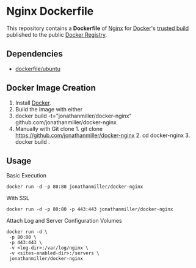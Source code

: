 # Nginx Dockerfile

This repository contains a **Dockerfile** of [Nginx](http://nginx.org/)
for [Docker](https://www.docker.io/)'s [trusted build](https://index.docker.io/u/dockerfile/nginx/)
published to the public [Docker Registry](https://index.docker.io/).

## Dependencies

* [dockerfile/ubuntu](http://dockerfile.github.io/#/ubuntu)

## Docker Image Creation

1. Install [Docker](https://www.docker.io/).
2. Build the image with either
  1. docker build -t="jonathanmiller/docker-nginx" github.com/jonathanmiller/docker-nginx
  2. Manually with Git clone
    1. git clone https://github.com/jonathanmiller/docker-nginx
    2. cd docker-nginx
    3. docker build .

## Usage

Basic Execution

```
docker run -d -p 80:80 jonathanmiller/docker-nginx
```

With SSL

```
docker run -d -p 80:80 -p 443:443 jonathanmiller/docker-nginx
```

Attach Log and Server Configuration Volumes
```
docker run -d \
 -p 80:80 \
 -p 443:443 \
 -v <log-dir>:/var/log/nginx \
 -v <sites-enabled-dir>:/servers \
 jonathanmiller/docker-nginx
```
